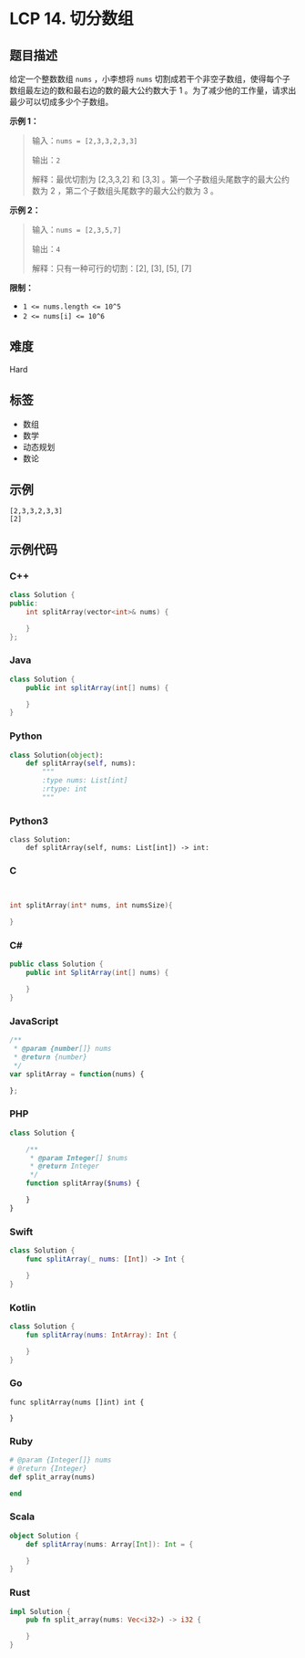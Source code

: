 # LCP 14. 切分数组

## 题目描述

<p>给定一个整数数组 <code>nums</code> ，小李想将 <code>nums</code> 切割成若干个非空子数组，使得每个子数组最左边的数和最右边的数的最大公约数大于 1 。为了减少他的工作量，请求出最少可以切成多少个子数组。</p>

<p><strong>示例 1：</strong></p>

<blockquote>
<p>输入：<code>nums = [2,3,3,2,3,3]</code></p>

<p>输出：<code>2</code></p>

<p>解释：最优切割为 [2,3,3,2] 和 [3,3] 。第一个子数组头尾数字的最大公约数为 2 ，第二个子数组头尾数字的最大公约数为 3 。</p>
</blockquote>

<p><strong>示例 2：</strong></p>

<blockquote>
<p>输入：<code>nums = [2,3,5,7]</code></p>

<p>输出：<code>4</code></p>

<p>解释：只有一种可行的切割：[2], [3], [5], [7]</p>
</blockquote>

<p><strong>限制：</strong></p>

<ul>
	<li><code>1 &lt;= nums.length &lt;= 10^5</code></li>
	<li><code>2 &lt;= nums[i] &lt;= 10^6</code></li>
</ul>


## 难度

Hard

## 标签

- 数组
- 数学
- 动态规划
- 数论

## 示例

```
[2,3,3,2,3,3]
[2]
```

## 示例代码

### C++

```cpp
class Solution {
public:
    int splitArray(vector<int>& nums) {

    }
};
```

### Java

```java
class Solution {
    public int splitArray(int[] nums) {

    }
}
```

### Python

```python
class Solution(object):
    def splitArray(self, nums):
        """
        :type nums: List[int]
        :rtype: int
        """
```

### Python3

```python3
class Solution:
    def splitArray(self, nums: List[int]) -> int:
```

### C

```c


int splitArray(int* nums, int numsSize){

}

```

### C#

```csharp
public class Solution {
    public int SplitArray(int[] nums) {

    }
}
```

### JavaScript

```javascript
/**
 * @param {number[]} nums
 * @return {number}
 */
var splitArray = function(nums) {

};
```

### PHP

```php
class Solution {

    /**
     * @param Integer[] $nums
     * @return Integer
     */
    function splitArray($nums) {

    }
}
```

### Swift

```swift
class Solution {
    func splitArray(_ nums: [Int]) -> Int {

    }
}
```

### Kotlin

```kotlin
class Solution {
    fun splitArray(nums: IntArray): Int {

    }
}
```

### Go

```golang
func splitArray(nums []int) int {

}
```

### Ruby

```ruby
# @param {Integer[]} nums
# @return {Integer}
def split_array(nums)

end
```

### Scala

```scala
object Solution {
    def splitArray(nums: Array[Int]): Int = {

    }
}
```

### Rust

```rust
impl Solution {
    pub fn split_array(nums: Vec<i32>) -> i32 {

    }
}
```

